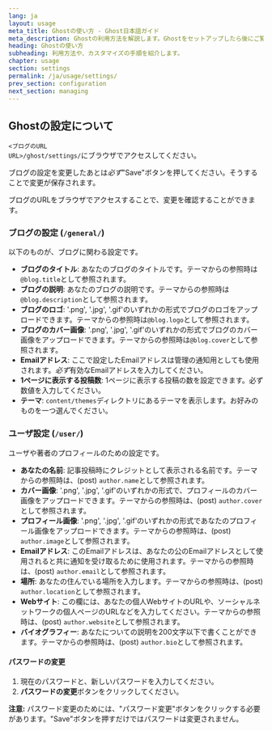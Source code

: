 ```yaml
---
lang: ja
layout: usage
meta_title: Ghostの使い方 - Ghost日本語ガイド
meta_description: Ghostの利用方法を解説します。Ghostをセットアップしたら後にご覧ください。
heading: Ghostの使い方
subheading: 利用方法や、カスタマイズの手順を紹介します。
chapter: usage
section: settings
permalink: /ja/usage/settings/
prev_section: configuration
next_section: managing
---
```


##  Ghostの設定について <a id="settings"></a>

<code class="path">&lt;ブログのURL URL&gt;/ghost/settings/</code>にブラウザでアクセスしてください。

ブログの設定を変更したあとは*必ず*"Save"ボタンを押してください。そうすることで変更が保存されます。

ブログのURLをブラウザでアクセスすることで、変更を確認することができます。

### ブログの設定 (<code class="path">/general/</code>)

以下のものが、ブログに関わる設定です。

*   **ブログのタイトル**: あなたのブログのタイトルです。テーマからの参照時は`@blog.title`として参照されます。
*   **ブログの説明**: あなたのブログの説明です。テーマからの参照時は`@blog.description`として参照されます。
*   **ブログのロゴ**: '.png', '.jpg', '.gif'のいずれかの形式でブログのロゴをアップロードできます。テーマからの参照時は`@blog.logo`として参照されます。
*   **ブログのカバー画像**: '.png', '.jpg', '.gif'のいずれかの形式でブログのカバー画像をアップロードできます。テーマからの参照時は`@blog.cover`として参照されます。
*   **Emailアドレス**: ここで設定したEmailアドレスは管理の通知用としても使用されます。*必ず*有効なEmailアドレスを入力してください。
*   **1ページに表示する投稿数**: 1ページに表示する投稿の数を設定できます。必ず数値を入力してください。
*   **テーマ**: <code class="path">content/themes</code>ディレクトリにあるテーマを表示します。お好みのものを一つ選んでください。

### ユーザ設定 (<code class="path">/user/</code>)

ユーザや著者のプロフィールのための設定です。

*   **あなたの名前**: 記事投稿時にクレジットとして表示される名前です。テーマからの参照時は、(post) `author.name`として参照されます。
*   **カバー画像**: '.png', '.jpg', '.gif'のいずれかの形式で、プロフィールのカバー画像をアップロードできます。テーマからの参照時は、(post) `author.cover`として参照されます。
*   **プロフィール画像**: '.png', '.jpg', '.gif'のいずれかの形式であなたのプロフィール画像をアップロードできます。テーマからの参照時は、(post) `author.image`として参照されます。
*   **Emailアドレス**: このEmailアドレスは、あなたの公のEmailアドレスとして使用されると共に通知を受け取るために使用されます。テーマからの参照時は、(post) `author.email`として参照されます。
*   **場所**: あなたの住んでいる場所を入力します。テーマからの参照時は、(post) `author.location`として参照されます。
*   **Webサイト**: この欄には、あなたの個人WebサイトのURLや、ソーシャルネットワークの個人ページのURLなどを入力してください。テーマからの参照時は、(post) `author.website`として参照されます。
*   **バイオグラフィー**: あなたについての説明を200文字以下で書くことができます。テーマからの参照時は、(post) `author.bio`として参照されます。

#### パスワードの変更

1.  現在のパスワードと、新しいパスワードを入力してください。
2.  **パスワードの変更**ボタンをクリックしてください。
<p class="note">
    <strong>注意:</strong> パスワード変更のためには、"パスワード変更"ボタンをクリックする必要があります。"Save"ボタンを押すだけではパスワードは変更されません。
</p>

